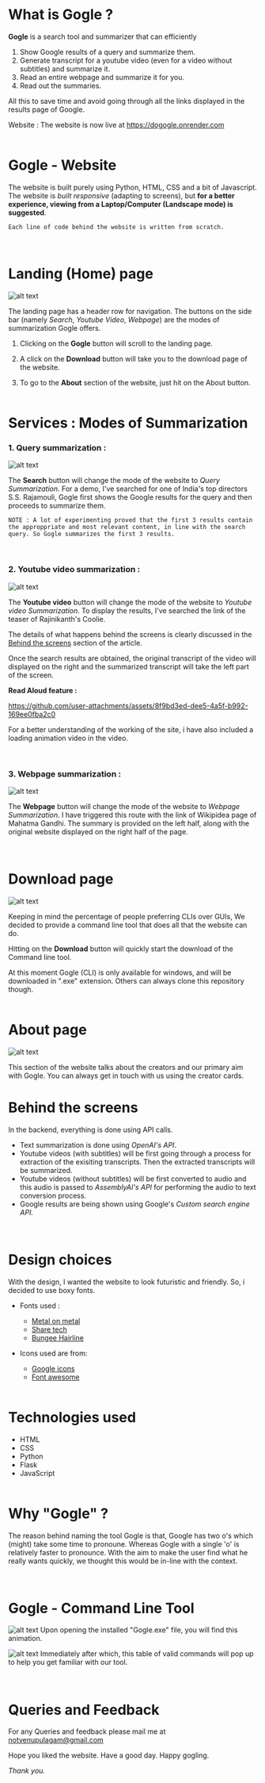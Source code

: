 # What is Gogle ? 

**Gogle** is a search tool and summarizer that can efficiently
 1. Show Google results of a query and summarize them.
 2. Generate transcript for a youtube video (even for a video without subtitles) and summarize it.
 3. Read an entire webpage and summarize it for you.
 4. Read out the summaries.

All this to save time and avoid going through all the links displayed in the results page of Google. 

Website : The website is now live at <a href=https://dogogle.onrender.com>https://dogogle.onrender.com</a><br><br>


# Gogle - Website

The website is built purely using Python, HTML, CSS and a bit of Javascript. The website is *built responsive* (adapting to screens), but **for a better experience, viewing from a Laptop/Computer (Landscape mode) is suggested**.
<br>

    Each line of code behind the website is written from scratch.
<br>

# Landing (Home) page

![alt text](https://github.com/thepropotato/Gogle/blob/main/readme-images/home.png)

The landing page has a header row for navigation. The buttons on the side bar (namely *Search*, *Youtube Video*, *Webpage*) are the modes of summarization Gogle offers.

1. Clicking on the **Gogle** button will scroll to the landing page.

2. A click on the **Download** button will take you to the download page of the website.

3. To go to the **About** section of the website, just hit on the About button.<br><br>

# Services : Modes of Summarization

<h3>1. Query summarization :</h3>

![alt text](https://github.com/thepropotato/Gogle/blob/main/readme-images/query-search.png)

The **Search** button will change the mode of the website to *Query Summarization*. For a demo, I've searched for one of India's top directors S.S. Rajamouli, Gogle first shows the Google results for the query and then proceeds to summarize them.

    NOTE : A lot of experimenting proved that the first 3 results contain the approppriate and most relevant content, in line with the search query. So Gogle summarizes the first 3 results. 

<br>

<h3>2. Youtube video summarization :</h3>

![alt text](https://github.com/thepropotato/Gogle/blob/main/readme-images/youtube-video.png)

The **Youtube video** button will change the mode of the website to *Youtube video Summarization*. To display the results, I've searched the link of the teaser of Rajinikanth's Coolie.

The details of what happens behind the screens is clearly discussed in the [Behind the screens](#back-end) section of the article.

Once the search results are obtained, the original transcript of the video will displayed on the right and the summarized transcript will take the left part of the screen.

**Read Aloud feature :**

https://github.com/user-attachments/assets/8f9bd3ed-dee5-4a5f-b992-169ee0fba2c0



For a better understanding of the working of the site, i have also included a loading animation video in the video.

<br>

<h3>3. Webpage summarization :</h3>

![alt text](https://github.com/thepropotato/Gogle/blob/main/readme-images/webpage.png)

The **Webpage** button will change the mode of the website to *Webpage Summarization*. I have triggered this route with the link of Wikipidea page of Mahatma Gandhi. The summary is provided on the left half, along with the original website displayed on the right half of the page.

<br>

# Download page

![alt text](https://github.com/thepropotato/Gogle/blob/main/readme-images/download.png)

Keeping in mind the percentage of people preferring CLIs over GUIs, We decided to provide a command line tool that does all that the website can do.

Hitting on the **Download** button will quickly start the download of the Command line tool. 

At this moment Gogle (CLI) is only available for windows, and will be downloaded in ".exe" extension. Others can always clone this repository though.<br><br>

# About page

![alt text](https://github.com/thepropotato/Gogle/blob/main/readme-images/about.png)

This section of the website talks about the creators and our primary aim with Gogle. You can always get in touch with us using the creator cards.
<br>

<h1 id="back-end">Behind the screens</h1>

In the backend, everything is done using API calls.

- Text summarization is done using *OpenAI's API*.
- Youtube videos (with subtitles) will be first going through a process for extraction of the exisiting transcripts. Then the extracted transcripts will be summarized.
- Youtube videos (without subtitles) will be first converted to audio and this audio is passed to *AssemblyAI's API* for performing the audio to text conversion process.
- Google results are being shown using Google's *Custom search engine API.*

<br>

# Design choices

With the design, I wanted the website to look futuristic and friendly. So, i decided to use boxy fonts.

- Fonts used :
    - <a href="https://www.urbanfonts.com/fonts/Metal_On_Metal.font">Metal on metal</a>
    - <a href="fonts.google.com/specimen/Share+Tech">Share tech</a>
    - <a href="https://fonts.google.com/specimen/Bungee+Hairline">Bungee Hairline</a>

- Icons used are from:
    - <a href="https://fonts.google.com/icons">Google icons</a>
    - <a href="https://fontawesome.com/icons">Font awesome</a> 
<br><br>


# Technologies used

- HTML
- CSS
- Python
- Flask
- JavaScript <br><br>

# Why "Gogle" ?

The reason behind naming the tool Gogle is that, Google has two o's which (might) take some time to pronoune. Whereas Gogle with a single 'o' is relatively faster to pronounce. With the aim to make the user find what he really wants quickly, we thought this would be in-line with the context.

<br>

# Gogle - Command Line Tool

![alt text](https://github.com/thepropotato/Gogle/blob/main/readme-images/CLI-1.png)
Upon opening the installed "Gogle.exe" file, you will find this animation.

![alt text](https://github.com/thepropotato/Gogle/blob/main/readme-images/CLI-2.png)
Immediately after which, this table of valid commands will pop up to help you get familiar with our tool.

<br>

# Queries and Feedback

For any Queries and feedback please mail me at notvenupulagam@gmail.com

Hope you liked the website. Have a good day. Happy gogling.

*Thank you.*

